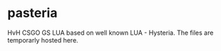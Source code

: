 # pasteria
HvH CSGO GS LUA based on well known LUA - Hysteria. The files are temporarly hosted here.
